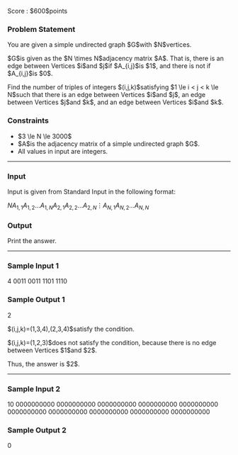 
<div>

<span>

<span>

<p>
Score : $600$points
</p>

<div>

<section>

### **Problem Statement**

<p>
You are given a simple undirected graph $G$with $N$vertices.
</p>

<p>
$G$is given as the $N \times N$adjacency matrix $A$. That is, there is an edge between Vertices $i$and $j$if $A_{i,j}$is $1$, and there is not if $A_{i,j}$is $0$.
</p>

<p>
Find the number of triples of integers $(i,j,k)$satisfying $1 \le i < j < k \le N$such that there is an edge between Vertices $i$and $j$, an edge between Vertices $j$and $k$, and an edge between Vertices $i$and $k$.
</p>

</section>

</div>

<div>

<section>

### **Constraints**

<ul>

<li>
$3 \le N \le 3000$
</li>

<li>
$A$is the adjacency matrix of a simple undirected graph $G$.
</li>

<li>
All values in input are integers.
</li>

</ul>

</section>

</div>

---

<div>

<div>

<section>

### **Input**

<p>
Input is given from Standard Input in the following format:
</p>

<div>

$N$$A_{1,1}A_{1,2}\dots A_{1,N}$$A_{2,1}A_{2,2}\dots A_{2,N}$$\vdots$$A_{N,1}A_{N,2}\dots A_{N,N}$
</div>

</section>

</div>

<div>

<section>

### **Output**

<p>
Print the answer.
</p>

</section>

</div>

</div>

---

<div>

<section>

### **Sample Input 1**

<div>

4
0011
0011
1101
1110

</div>

</section>

</div>

<div>

<section>

### **Sample Output 1**

<div>

2

</div>

<p>
$(i,j,k)=(1,3,4),(2,3,4)$satisfy the condition.
</p>

<p>
$(i,j,k)=(1,2,3)$does not satisfy the condition, because there is no edge between Vertices $1$and $2$.
</p>

<p>
Thus, the answer is $2$.
</p>

</section>

</div>

---

<div>

<section>

### **Sample Input 2**

<div>

10
0000000000
0000000000
0000000000
0000000000
0000000000
0000000000
0000000000
0000000000
0000000000
0000000000

</div>

</section>

</div>

<div>

<section>

### **Sample Output 2**

<div>

0

</div>

</section>

</div>

</span>

</span>

</div>
